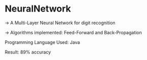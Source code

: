 # NeuralNetwork

-> A Multi-Layer Neural Network for digit recognition 

-> Algorithms implemented: Feed-Forward and Back-Propagation

Programming Language Used: Java

Result: 89% accuracy
